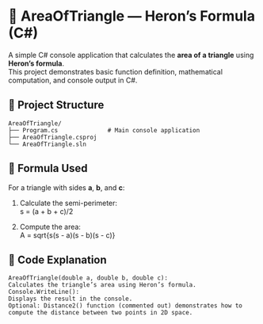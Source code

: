 # 🔺 AreaOfTriangle — Heron’s Formula (C#)

A simple C# console application that calculates the **area of a triangle** using **Heron’s formula**.  
This project demonstrates basic function definition, mathematical computation, and console output in C#.



## 📂 Project Structure
```
AreaOfTriangle/
├── Program.cs              # Main console application  
├── AreaOfTriangle.csproj  
└── AreaOfTriangle.sln  
```


## 🧮 Formula Used
For a triangle with sides **a**, **b**, and **c**:

1. Calculate the semi-perimeter:  
   s = (a + b + c)/2
   

2. Compute the area:  
   A = sqrt{s(s - a)(s - b)(s - c)}

## 🧠 Code Explanation
```
AreaOfTriangle(double a, double b, double c):
Calculates the triangle’s area using Heron’s formula.
Console.WriteLine():
Displays the result in the console.
Optional: Distance2() function (commented out) demonstrates how to compute the distance between two points in 2D space.
```


